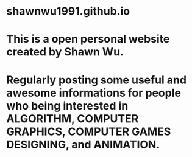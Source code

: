 # shawnwu1991.github.io
# This is a open personal website created by Shawn Wu.
# Regularly posting some useful and awesome informations for people who being interested in ALGORITHM, COMPUTER GRAPHICS, COMPUTER GAMES DESIGNING, and ANIMATION.
